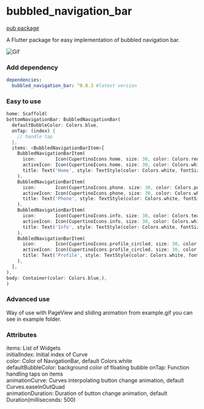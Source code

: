 # bubbled_navigation_bar
[pub package](https://pub.dartlang.org/packages/bubbled_navigation_bar)

A Flutter package for easy implementation of bubbled navigation bar. 

![Gif](https://github.com/Lapskaus/bubbled_navigation_bar/blob/master/example.gif "Fancy Gif")

### Add dependency

```yaml
dependencies:
  bubbled_navigation_bar: ^0.0.3 #latest version
```

### Easy to use

```dart
home: Scaffold(
bottomNavigationBar: BubbledNavigationBar(
  defaultBubbleColor: Colors.blue,
  onTap: (index) {
    // handle tap
  },
  items: <BubbledNavigationBarItem>[
    BubbledNavigationBarItem(
      icon:       Icon(CupertinoIcons.home, size: 30, color: Colors.red),
      activeIcon: Icon(CupertinoIcons.home, size: 30, color: Colors.white),
      title: Text('Home', style: TextStyle(color: Colors.white, fontSize: 12),),
    ),
    BubbledNavigationBarItem(
      icon:       Icon(CupertinoIcons.phone, size: 30, color: Colors.purple),
      activeIcon: Icon(CupertinoIcons.phone, size: 30, color: Colors.white),
      title: Text('Phone', style: TextStyle(color: Colors.white, fontSize: 12),),
    ),
    BubbledNavigationBarItem(
      icon:       Icon(CupertinoIcons.info, size: 30, color: Colors.teal),
      activeIcon: Icon(CupertinoIcons.info, size: 30, color: Colors.white),
      title: Text('Info', style: TextStyle(color: Colors.white, fontSize: 12),),
    ),
    BubbledNavigationBarItem(
      icon:       Icon(CupertinoIcons.profile_circled, size: 30, color: Colors.cyan),
      activeIcon: Icon(CupertinoIcons.profile_circled, size: 30, color: Colors.white),
      title: Text('Profile', style: TextStyle(color: Colors.white, fontSize: 12),),
    ),
  ],
),
body: Container(color: Colors.blue,),
)
```

### Advanced use
Way of use with PageView and sliding animation from example.gif you can see in example folder.

### Attributes

items: List of Widgets  
initialIndex: Initial index of Curve  
color: Color of NavigationBar, default Colors.white  
defaultBubbleColor: background color of floating bubble
onTap: Function handling taps on items  
animationCurve: Curves interpolating button change animation, default Curves.easeInOutQuad  
animationDuration: Duration of button change animation, default Duration(milliseconds: 500)

